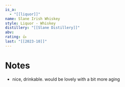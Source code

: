 ```yaml
---
is_a:
  - "[[liquor]]"
name: Slane Irish Whiskey
style: Liquor - Whiskey
distillery: "[[Slane Distillery]]"
abv: 
rating: 👍
last: "[[2023-10]]"
---
```


# Notes
- nice, drinkable. would be lovely with a bit more aging
